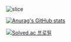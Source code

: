 ![slice](https://capsule-render.vercel.app/api?type=slice&color=auto&height=200&text=Berom&fontAlign=70&rotate=13&fontAlignY=25&desc=성장을%20지향합니다.&descAlign=70.&descAlignY=44)
  
[![Anurag's GitHub stats](https://github-readme-stats.vercel.app/api?username=goberomsu)](https://github.com/goberomsu/github-readme-stats)

[![Solved.ac
프로필](http://mazassumnida.wtf/api/v2/generate_badge?boj=310o)](https://solved.ac/310o)
